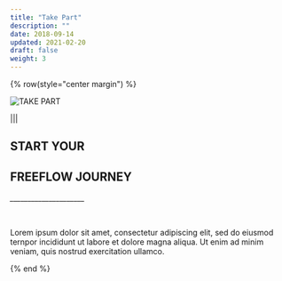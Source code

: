 ```yaml
---
title: "Take Part"
description: ""
date: 2018-09-14
updated: 2021-02-20
draft: false
weight: 3
---
```


<!-- section 1 (header) -->

{% row(style="center margin") %}

![TAKE PART](___.png)

|||

## START YOUR 

## __FREEFLOW JOURNEY__

*_____________________*

<br>

Lorem ipsum dolor sit amet, consectetur adipiscing elit, sed do eiusmod ternpor incididunt ut labore et dolore magna aliqua. Ut enim ad minim veniam, quis nostrud exercitation ullamco. 

{% end %}